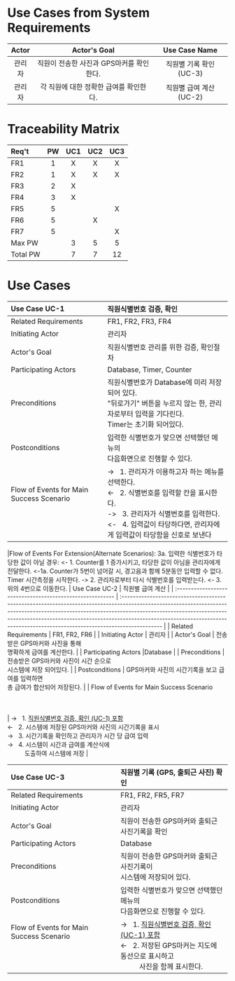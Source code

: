 # Use Cases from System Requirements

| Actor  |               Actor's Goal               |      Use Case Name      |
| :----: | :--------------------------------------: | :---------------------: |
| 관리자 | 직원이 전송한 사진과 GPS마커를 확인한다. | 직원별 기록 확인 (UC-3) |
| 관리자 |  각 직원에 대한 정확한 급여를 확인한다.  | 직원별 급여 계산 (UC-2) |

# Traceability Matrix

| Req't    | PW  | UC1 | UC2 | UC3 |
| :------- | :-: | :-: | :-: | :-: |
| FR1      |  1  |  X  |  X  |  X  |
| FR2      |  1  |  X  |  X  |  X  |
| FR3      |  2  |  X  |     |     |
| FR4      |  3  |  X  |     |     |
| FR5      |  5  |     |     |  X  |
| FR6      |  5  |     |  X  |     |
| FR7      |  5  |     |     |  X  |
| Max PW   |     |  3  |  5  |  5  |
| Total PW |     |  7  |  7  | 12  |

# Use Cases

| Use Case UC-1                                         | 직원식별번호 검증, 확인                                                                                                                                                                                                                                   |
| :---------------------------------------------------- | :-------------------------------------------------------------------------------------------------------------------------------------------------------------------------------------------------------------------------------------------------------- |
| Related Requirements                                  | FR1, FR2, FR3, FR4                                                                                                                                                                                                                                        |
| Initiating Actor                                      | 관리자                                                                                                                                                                                                                                                    |
| Actor's Goal                                          | 직원식별번호 관리를 위한 검증, 확인절차                                                                                                                                                                                                                   |
| Participating Actors                                  | Database, Timer, Counter                                                                                                                                                                                                                                  |
| Preconditions                                         | 직원식별번호가 Database에 미리 저장 되어 있다.<br> "뒤로가기" 버튼을 누르지 않는 한, 관리자로부터 입력을 기다린다.<br> Timer는 초기화 되어있다.                                                                                                           |
| Postconditions                                        | 입력한 식별번호가 맞으면 선택했던 메뉴의<br> 다음화면으로 진행할 수 있다.                                                                                                                                                                                 |
| Flow of Events for Main Success Scenario <br><br><br> | → &nbsp;&nbsp;1. 관리자가 이용하고자 하는 메뉴를 선택한다. <br>← &nbsp;&nbsp;2. 식별번호를 입력할 칸을 표시한다.<br>-> &nbsp;&nbsp;3. 관리자가 식별번호를 입력한다. <br><-&nbsp;&nbsp; 4. 입력값이 타당하다면, 관리자에게 입력값이 타당함을 신호로 보낸다 |

|Flow of Events For Extension(Alternate Scenarios):
3a. 입력한 식별번호가 타당한 값이 아닐 경우:
<- 1. Counter를 1 증가시키고, 타당한 값이 아님을 관리자에게 전달한다.
<-1a. Counter가 5번이 넘어갈 시, 경고음과 함께 5분동안 입력할 수 없다. Timer 시간측정을 시작한다.
-> 2. 관리자로부터 다시 식별번호를 입력받는다.
<- 3. 위의 4번으로 이동한다.
| Use Case UC-2 | 직원별 급여 계산 |
| :-------------------------------------------------------- | :-------------------------------------------------------------------------------------------------------------------------------------------------------------------------------------------------------------------------------------------------------------------------------------------------------------------------------------- |
| Related Requirements | FR1, FR2, FR6 |
| Initiating Actor | 관리자 |
| Actor's Goal | 전송받은 GPS마커와 사진을 통해 <br> 명확하게 급여를 계산한다. |
| Participating Actors |Database |
| Preconditions | 전송받은 GPS마커와 사진이 시간 순으로<br> 시스템에 저장 되어있다. |
| Postconditions | GPS마커와 사진의 시간기록을 보고 급여를 입력하면<br>총 급여가 합산되어 저장된다. |
| Flow of Events for Main Success Scenario <br><br><br><br> | → &nbsp;&nbsp;1. <U>직원식별번호 검증, 확인 (UC-1) 포함</U><br>← &nbsp;&nbsp;2. 시스템에 저장된 GPS마커와 사진의 시간기록을 표시 <br>→ &nbsp;&nbsp;3. 시간기록을 확인하고 관리자가 시간 당 급여 입력<br>→ &nbsp;&nbsp;4. 시스템이 시간과 급여를 계산식에 <br>&nbsp;&nbsp;&nbsp;&nbsp;&nbsp;&nbsp;&nbsp;&nbsp;&nbsp;&nbsp;도출하여 시스템에 저장 |

| Use Case UC-3                                             | 직원별 기록 (GPS, 출퇴근 사진) 확인                                                                                                                                                                            |
| :-------------------------------------------------------- | :------------------------------------------------------------------------------------------------------------------------------------------------------------------------------------------------------------- |
| Related Requirements                                      | FR1, FR2, FR5, FR7                                                                                                                                                                                             |
| Initiating Actor                                          | 관리자                                                                                                                                                                                                         |
| Actor's Goal                                              | 직원이 전송한 GPS마커와 출퇴근 사진기록을 확인                                                                                                                                                                 |
| Participating Actors                                      | Database                                                                                                                                                                                                       |
| Preconditions                                             | 직원이 전송한 GPS마커와 출퇴근 사진기록이<br>시스템에 저장되어 있다.                                                                                                                                           |
| Postconditions                                            | 입력한 식별번호가 맞으면 선택했던 메뉴의<br>다음화면으로 진행할 수 있다.                                                                                                                                       |
| Flow of Events for Main Success Scenario <br><br><br><br> | → &nbsp;&nbsp;1. <U>직원식별번호 검증, 확인 (UC-1) 포함</U><br>← &nbsp;&nbsp;2. 저장된 GPS마커는 지도에 동선으로 표시하고<br>&nbsp;&nbsp;&nbsp;&nbsp;&nbsp;&nbsp;&nbsp;&nbsp;&nbsp;&nbsp;사진을 함께 표시한다. |
